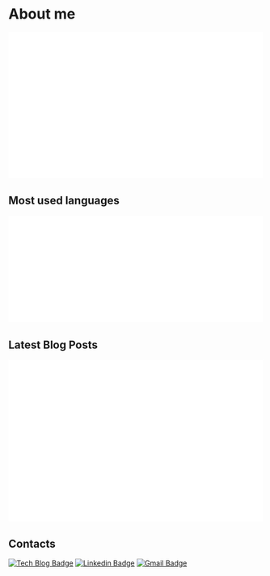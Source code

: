 # About me

![](https://github.com/jopemachine/jopemachine/blob/master/metrics/base.svg)

## Most used languages

![](https://github.com/jopemachine/jopemachine/blob/master/metrics/language.svg)

## Latest Blog Posts

[![](https://github.com/jopemachine/jopemachine/blob/master/metrics/rss.svg)](https://jopemachine.github.io/)

## Contacts

[![Tech Blog Badge](http://img.shields.io/badge/-Tech%20blog-black?style=flat-square&logo=github&link=https://jopemachine.github.io/)](https://jopemachine.github.io/)
[![Linkedin Badge](https://img.shields.io/badge/-LinkedIn-blue?style=flat-square&logo=Linkedin&logoColor=white&link=https://www.linkedin.com/in/gyu-bong-lee-a1a76b197/)](https://www.linkedin.com/in/gyubong-lee-a1a76b197/)
[![Gmail Badge](https://img.shields.io/badge/Gmail-d14836?style=flat-square&logo=Gmail&logoColor=white&link=mailto:jopemachine@gmail.com)](mailto:jopemachine@gmail.com) 
